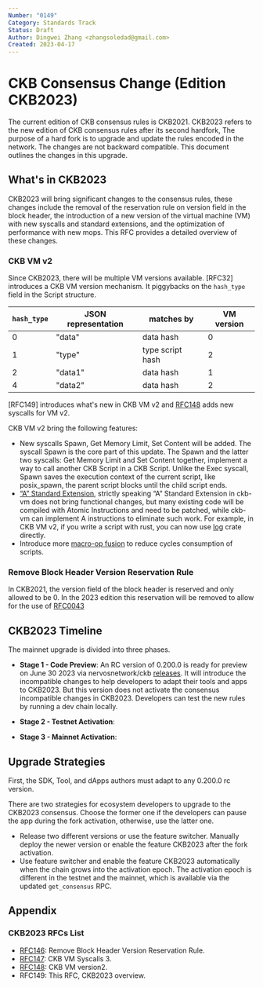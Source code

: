 ```yaml
---
Number: "0149"
Category: Standards Track
Status: Draft
Author: Dingwei Zhang <zhangsoledad@gmail.com>
Created: 2023-04-17
---
```


# CKB Consensus Change (Edition CKB2023)

The current edition of CKB consensus rules is CKB2021. CKB2023 refers to the new edition of CKB consensus rules after its second hardfork, The purpose of a hard fork is to upgrade and update the rules encoded in the network. The changes are not backward compatible. This document outlines the changes in this upgrade.

## What's in CKB2023
CKB2023 will bring significant changes to the consensus rules, these changes include the removal of the reservation rule on version field in the block header, the introduction of a new version of the virtual machine (VM) with new syscalls and standard extensions, and the optimization of performance with new mops. This RFC provides a detailed overview of these changes.


### CKB VM v2

Since CKB2023, there will be multiple VM versions available. [RFC32] introduces a CKB VM version mechanism. It piggybacks on the `hash_type` field in the Script structure.

| `hash_type` | JSON representation | matches by | VM version |
| ----------- | ---------- | ---------------- | ---------- |
| 0           | "data"     | data hash        | 0          |
| 1           | "type"     | type script hash | 2          |
| 2           | "data1"    | data hash        | 1          |
| 4           | "data2"    | data hash        | 2          |


[RFC149] introduces what's new in CKB VM v2 and [RFC148] adds new syscalls for VM v2.

CKB VM v2 bring the following features:

* New syscalls Spawn, Get Memory Limit, Set Content will be added. The syscall Spawn is the core part of this update. The Spawn and the latter two syscalls: Get Memory Limit and Set Content together, implement a way to call another CKB Script in a CKB Script. Unlike the Exec syscall, Spawn saves the execution context of the current script, like posix_spawn, the parent script blocks until the child script ends.
* [“A” Standard Extension](https://five-embeddev.com/riscv-isa-manual/latest/a.html), strictly speaking “A” Standard Extension in ckb-vm does not bring functional changes, but many existing code will be compiled with Atomic Instructions and need to be patched, while ckb-vm can implement A instructions to eliminate such work. For example, in CKB VM v2, if you write a script with rust, you can now use [log](https://crates.io/crates/log) crate directly.
* Introduce more [macro-op fusion](https://en.wikichip.org/wiki/macro-operation_fusion) to reduce cycles consumption of scripts.


### Remove Block Header Version Reservation Rule

In CKB2021, the version field of the block header is reserved and only allowed to be 0. In the 2023 edition this reservation will be removed to allow for the use of [RFC0043]

## CKB2023 Timeline

The mainnet upgrade is divided into three phases.

* **Stage 1 - Code Preview**: An RC version of 0.200.0 is ready for preview on June 30 2023 via nervosnetwork/ckb [releases](https://github.com/nervosnetwork/ckb/releases). It will introduce the incompatible changes to help developers to adapt their tools and apps to CKB2023. But this version does not activate the consensus incompatible changes in CKB2023. Developers can test the new rules by running a dev chain locally.

* **Stage 2 - Testnet Activation**:

* **Stage 3 - Mainnet Activation**:

## Upgrade Strategies

First, the SDK, Tool, and dApps authors must adapt to any 0.200.0 rc version.

There are two strategies for ecosystem developers to upgrade to the CKB2023 consensus. Choose the former one if the developers can pause the app during the fork activation, otherwise, use the latter one.

- Release two different versions or use the feature switcher. Manually deploy the newer version or enable the feature CKB2023 after the fork activation.
- Use feature switcher and enable the feature CKB2023 automatically when the chain grows into the activation epoch. The activation epoch is different in the testnet and the mainnet, which is available via the updated `get_consensus` RPC.

## Appendix

### CKB2023 RFCs List

* [RFC146]: Remove Block Header Version Reservation Rule.
* [RFC147]: CKB VM Syscalls 3.
* [RFC148]: CKB VM version2.
* RFC149: This RFC, CKB2023 overview.

[RFC0043]: ../0043-ckb-softfork-activation/0043-ckb-softfork-activation.md
[RFC146]: ../0146-remove-block-header-version-reservation-rule/0146-remove-block-header-version-reservation-rule.md
[RFC147]: ../0147-vm-syscalls-3/0147-vm-syscalls-3.md
[RFC148]: ../0148-ckb-vm-version-2/0148-ckb-vm-version-2.md

